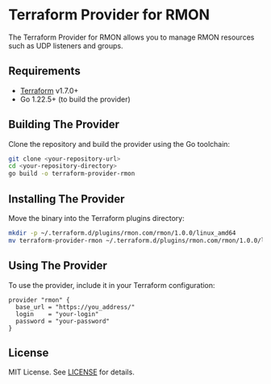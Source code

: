 
# Terraform Provider for RMON

The Terraform Provider for RMON allows you to manage RMON resources such as UDP listeners and groups.

## Requirements

- [Terraform](https://www.terraform.io/downloads.html) v1.7.0+
- Go 1.22.5+ (to build the provider)

## Building The Provider

Clone the repository and build the provider using the Go toolchain:

```sh
git clone <your-repository-url>
cd <your-repository-directory>
go build -o terraform-provider-rmon
```

## Installing The Provider

Move the binary into the Terraform plugins directory:

```sh
mkdir -p ~/.terraform.d/plugins/rmon.com/rmon/1.0.0/linux_amd64
mv terraform-provider-rmon ~/.terraform.d/plugins/rmon.com/rmon/1.0.0/linux_amd64
```

## Using The Provider

To use the provider, include it in your Terraform configuration:

```hcl
provider "rmon" {
  base_url = "https://you_address/"
  login    = "your-login"
  password = "your-password"
}
```


## License

MIT License. See [LICENSE](./LICENSE) for details.
